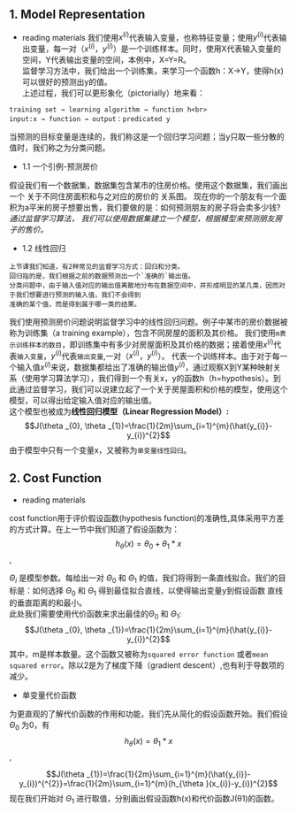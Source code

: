 
## 1. Model Representation
+ reading materials
  我们使用$x^{(i)}$代表输入变量，也称特征变量；使用$y^{(i)}$代表输出变量，每一对（$x^{(i)}$，$y^{(i)}$）是一个训练样本。同时，使用X代表输入变量的空间，Y代表输出变量的空间，本例中，X=Y=R。<br>
  监督学习方法中，我们给出一个训练集，来学习一个函数h：X→Y，使得h(x)可以很好的预测出y的值。<br>
  上述过程，我们可以更形象化（pictorially）地来看：
```
training set → learning algorithm → function h<br>
input:x → function → output：predicated y
```

当预测的目标变量是连续的，我们称这是一个回归学习问题；当y只取一些分散的值时，我们称之为分类问题。


+ 1.1 一个引例-预测房价

假设我们有一个数据集，数据集包含某市的住房价格。使用这个数据集，我们画出一个 关于不同住房面积和与之对应的房价的 关系图。
现在你的一个朋友有一个面积为a平米的房子想要出售，我们要做的是：如何预测朋友的房子将会卖多少钱?<br>
*通过监督学习算法， 我们可以使用数据集建立一个模型，根据模型来预测朋友房子的售价。*

+ 1.2 线性回归

```
上节课我们知道，有2种常见的监督学习方式：回归和分类。
回归指的是，我们根据之前的数据预测出一个`准确的`输出值。
分类问题中，由于输入值对应的输出值离散地分布在数据空间中，并形成明显的某几类，因而对于我们想要进行预测的输入值，我们不会得到
准确的某个值，而是得到属于哪一类的结果。

```
我们使用预测房价问题说明监督学习中的线性回归问题。例子中某市的房价数据被称为训练集（a training example），包含不同房屋的面积及其价格。
我们使用`m表示训练样本的数目`，即训练集中有多少对房屋面积及其价格的数据；接着使用$x^{(i)}$代表`输入变量`，$y^{(i)}$代表`输出变量`,一对（$x^{(i)}$，$y^{(i)}$）。
代表一个训练样本。由于对于每一个输入值$x^{(i)}$来说，数据集都给出了准确的输出值$y^{(i)}$，通过观察X到Y某种映射关系（使用学习算法学习），我们得到一个有关x，y的函数h（h=hypothesis）。到此通过监督学习，我们可以说建立起了一个关于房屋面积和价格的模型，使用这个模型，可以得出给定输入值对应的输出值。<br>
这个模型也被成为**线性回归模型（Linear Regression Model）:**
$$J(\theta _{0}, \theta _{1})=\frac{1}{2m}\sum_{i=1}^{m}(\hat{y_{i}}-y_{i})^{2}$$
由于模型中只有一个变量x，又被称为`单变量线性回归`。 

## 2. Cost Function
+ reading materials 

cost function用于评价假设函数(hypothesis function)的准确性,具体采用平方差的方式计算。在上一节中我们知道了假设函数为：
$$h_{\theta }(x)=\theta _{0}+\theta _{1}*x$$,

$Θ_i$ 是模型参数。每给出一对 $Θ_0$ 和 $Θ_1$ 的值，我们将得到一条直线拟合。我们的目标是：如何选择 $Θ_0$ 和 $Θ_1$ 得到最佳拟合直线，以使得输出变量y到假设函数 直线的垂直距离的和最小。<br>
此处我们需要使用代价函数来求出最佳的$Θ_0$ 和 $Θ_1$:
$$J(\theta _{0}, \theta _{1})=\frac{1}{2m}\sum_{i=1}^{m}(\hat{y_{i}}-y_{i})^{2}$$
其中，m是样本数量。这个函数又被称为`squared error function` 或者`mean squared error`。除以2是为了梯度下降（gradient descent）,也有利于导数项的减少。
+ 单变量代价函数

为更直观的了解代价函数的作用和功能，我们先从简化的假设函数开始。我们假设 $Θ_0$ 为0，有
$$h_{\theta }(x)=\theta _{1}*x$$,

$$J(\theta _{1})=\frac{1}{2m}\sum_{i=1}^{m}(\hat{y_{i}}-y_{i})^{^{2}}=\frac{1}{2m}\sum_{i=1}^{m}(h_{\theta }(x_{i})-y_{i})^{2}$$
现在我们开始对 $Θ_1$ 进行取值，分别画出假设函数h(x)和代价函数J(θ1)的函数。


